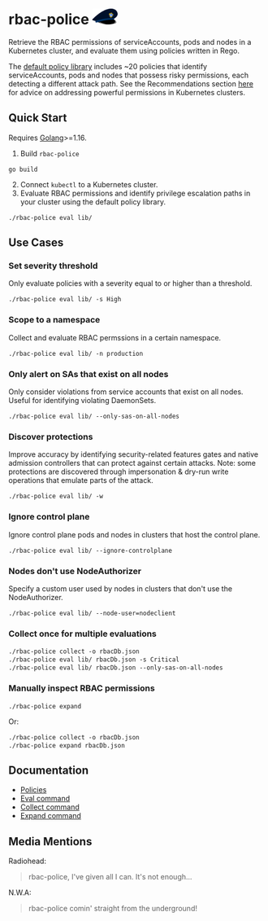 # rbac-police <img src="./docs/logo.png" width="50">
Retrieve the RBAC permissions of serviceAccounts, pods and nodes in a Kubernetes cluster, and evaluate them using policies written in Rego.

The [default policy library](./lib) includes ~20 policies that identify serviceAccounts, pods and nodes that possess risky permissions, each detecting a different attack path. See the Recommendations section [here](https://www.paloaltonetworks.com/resources/whitepapers/kubernetes-privilege-escalation-excessive-permissions-in-popular-platforms) for advice on addressing powerful permissions in Kubernetes clusters.


## Quick Start
Requires [Golang](https://go.dev/doc/install)>=1.16.

1. Build `rbac-police`
```shell
go build
```
2. Connect `kubectl` to a Kubernetes cluster.
3. Evaluate RBAC permissions and identify privilege escalation paths in your cluster using the default policy library.
```shell
./rbac-police eval lib/
```

## Use Cases
### Set severity threshold
Only evaluate policies with a severity equal to or higher than a threshold.
```
./rbac-police eval lib/ -s High
```
### Scope to a namespace
Collect and evaluate RBAC permssions in a certain namespace.
```
./rbac-police eval lib/ -n production
```
### Only alert on SAs that exist on all nodes
Only consider violations from service accounts that exist on all nodes. Useful for identifying violating DaemonSets.
```
./rbac-police eval lib/ --only-sas-on-all-nodes
```
### Discover protections
Improve accuracy by identifying security-related features gates and native admission controllers that can protect against certain attacks. Note: some protections are discovered through impersonation & dry-run write operations that emulate parts of the attack.
```
./rbac-police eval lib/ -w
```
###  Ignore control plane
Ignore control plane pods and nodes in clusters that host the control plane.
```
./rbac-police eval lib/ --ignore-controlplane
```
### Nodes don't use NodeAuthorizer
Specify a custom user used by nodes in clusters that don't use the NodeAuthorizer.
```
./rbac-police eval lib/ --node-user=nodeclient
```
### Collect once for multiple evaluations
```
./rbac-police collect -o rbacDb.json
./rbac-police eval lib/ rbacDb.json -s Critical
./rbac-police eval lib/ rbacDb.json --only-sas-on-all-nodes
```
### Manually inspect RBAC permissions
```
./rbac-police expand
```
Or:
```
./rbac-police collect -o rbacDb.json
./rbac-police expand rbacDb.json
```

## Documentation
 - [Policies](docs/policies.md)
 - [Eval command](docs/eval.md)
 - [Collect command](docs/collect.md)
 - [Expand command](docs/expand.md)

## Media Mentions
Radiohead:
> rbac-police, I've given all I can. It's not enough...

N.W.A:
> rbac-police comin' straight from the underground!
